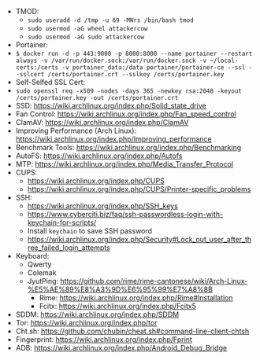 - TMOD:
  - `sudo useradd -d /tmp -u 69 -MNrs /bin/bash tmod`
  - `sudo usermod -aG wheel attackercow`
  - `sudo usermod -aG sudo attackercow`
- Portainer:
- `$ docker run -d -p 443:9000 -p 8000:8000 --name portainer --restart always -v /var/run/docker.sock:/var/run/docker.sock -v ~/local-certs:/certs -v portainer_data:/data portainer/portainer-ce --ssl --sslcert /certs/portainer.crt --sslkey /certs/portainer.key`
- Self-Selfed SSL Cert:
- `sudo openssl req -x509 -nodes -days 365 -newkey rsa:2048 -keyout /certs/portainer.key -out /certs/portainer.crt`
- SSD: https://wiki.archlinux.org/index.php/Solid_state_drive
- Fan Control: https://wiki.archlinux.org/index.php/Fan_speed_control
- ClamAV: https://wiki.archlinux.org/index.php/ClamAV
- Improving Performance (Arch Linux): https://wiki.archlinux.org/index.php/Improving_performance
- Benchmark Tools: https://wiki.archlinux.org/index.php/Benchmarking
- AutoFS: https://wiki.archlinux.org/index.php/Autofs
- MTP: https://wiki.archlinux.org/index.php/Media_Transfer_Protocol
- CUPS:
  - https://wiki.archlinux.org/index.php/CUPS
  - https://wiki.archlinux.org/index.php/CUPS/Printer-specific_problems
- SSH:
  - https://wiki.archlinux.org/index.php/SSH_keys
  - https://www.cyberciti.biz/faq/ssh-passwordless-login-with-keychain-for-scripts/
  - Install `keychain` to save SSH password
  - https://wiki.archlinux.org/index.php/Security#Lock_out_user_after_three_failed_login_attempts
- Keyboard:
  - Qwerty
  - Colemak
  - JyutPing: https://github.com/rime/rime-cantonese/wiki/Arch-Linux-%E5%AE%89%E8%A3%9D%E6%95%99%E7%A8%8B
    - Rime: https://wiki.archlinux.org/index.php/Rime#Installation
    - Fcitx: https://wiki.archlinux.org/index.php/Fcitx5
- SDDM: https://wiki.archlinux.org/index.php/SDDM
- Tor: https://wiki.archlinux.org/index.php/tor
- Cht.sh: https://github.com/chubin/cheat.sh#command-line-client-chtsh
- Fingerprint: https://wiki.archlinux.org/index.php/Fprint
- ADB: https://wiki.archlinux.org/index.php/Android_Debug_Bridge
